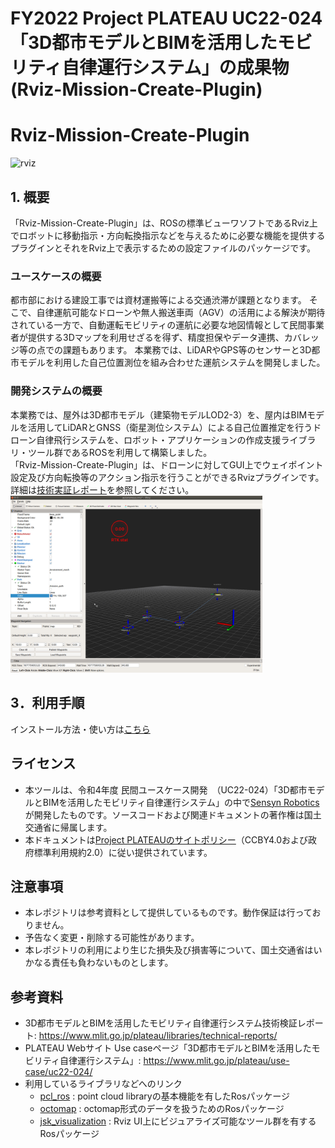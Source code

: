 #  FY2022 Project PLATEAU UC22-024「3D都市モデルとBIMを活用したモビリティ自律運行システム」の成果物(Rviz-Mission-Create-Plugin)
# Rviz-Mission-Create-Plugin
![rviz](https://user-images.githubusercontent.com/79615787/227794142-3398e974-2feb-4d22-9627-8ed2c090678c.jpg)

## 1. 概要
「Rviz-Mission-Create-Plugin」は、ROSの標準ビューワソフトであるRviz上でロボットに移動指示・方向転換指示などを与えるために必要な機能を提供するプラグインとそれをRviz上で表示するための設定ファイルのパッケージです。


### ユースケースの概要
都市部における建設工事では資材運搬等による交通渋滞が課題となります。 そこで、自律運航可能なドローンや無人搬送車両（AGV）の活用による解決が期待されている一方で、自動運転モビリティの運航に必要な地図情報として民間事業者が提供する3Dマップを利用せざるを得ず、精度担保やデータ連携、カバレッジ等の点での課題もあります。 本業務では、LiDARやGPS等のセンサーと3D都市モデルを利用した自己位置測位を組み合わせた運航システムを開発しました。

### 開発システムの概要
本業務では、屋外は3D都市モデル（建築物モデルLOD2-3）を、屋内はBIMモデルを活用してLiDARとGNSS（衛星測位システム）による自己位置推定を行うドローン自律飛行システムを、ロボット・アプリケーションの作成支援ライブラリ・ツール群であるROSを利用して構築しました。  
「Rviz-Mission-Create-Plugin」は、ドローンに対してGUI上でウェイポイント設定及び方向転換等のアクション指示を行うことができるRvizプラグインです。  
詳細は[技術実証レポート](https://www.mlit.go.jp/plateau/file/libraries/doc/plateau_tech_doc_0046_1_ver01.pdf)を参照してください。
<img src="Documentation/resources/Usage/final_result.jpg" width="80%">

## 3．利用手順

 インストール方法・使い方は[こちら](https://project-plateau.github.io/PLATEAU-UC22-024-Rviz-Mission-Create-Plugin/)

## ライセンス
* 本ツールは、令和4年度 民間ユースケース開発　（UC22-024）「3D都市モデルとBIMを活用したモビリティ自律運行システム」の中で[Sensyn Robotics](https://www.sensyn-robotics.com/)が開発したものです。ソースコードおよび関連ドキュメントの著作権は国土交通省に帰属します。
* 本ドキュメントは[Project PLATEAUのサイトポリシー](https://www.mlit.go.jp/plateau/site-policy/)（CCBY4.0および政府標準利用規約2.0）に従い提供されています。

## 注意事項
* 本レポジトリは参考資料として提供しているものです。動作保証は行っておりません。
* 予告なく変更・削除する可能性があります。
* 本レポジトリの利用により生じた損失及び損害等について、国土交通省はいかなる責任も負わないものとします。

## 参考資料
* 3D都市モデルとBIMを活用したモビリティ自律運行システム技術検証レポート: https://www.mlit.go.jp/plateau/libraries/technical-reports/
* PLATEAU Webサイト Use caseページ「3D都市モデルとBIMを活用したモビリティ自律運行システム」: https://www.mlit.go.jp/plateau/use-case/uc22-024/
* 利用しているライブラリなどへのリンク
  * [pcl_ros](http://wiki.ros.org/pcl_ros) : point cloud libraryの基本機能を有したRosパッケージ
  * [octomap](http://wiki.ros.org/octomap) : octomap形式のデータを扱うためのRosパッケージ
  * [jsk_visualization](http://wiki.ros.org/jsk_visualization) : Rviz UI上にビジュアライズ可能なツール群を有するRosパッケージ

